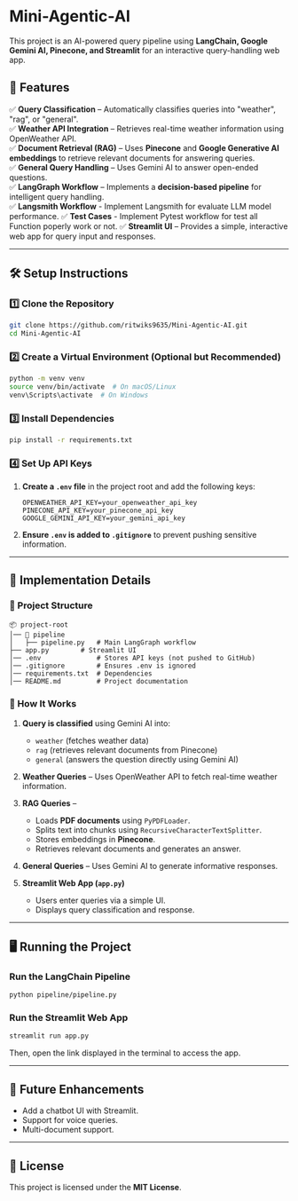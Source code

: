 # **Mini-Agentic-AI**

This project is an AI-powered query pipeline using **LangChain, Google Gemini AI, Pinecone, and Streamlit** for an interactive query-handling web app.  

## **🚀 Features**  

✅ **Query Classification** – Automatically classifies queries into "weather", "rag", or "general".  
✅ **Weather API Integration** – Retrieves real-time weather information using OpenWeather API.  
✅ **Document Retrieval (RAG)** – Uses **Pinecone** and **Google Generative AI embeddings** to retrieve relevant documents for answering queries.  
✅ **General Query Handling** – Uses Gemini AI to answer open-ended questions.  
✅ **LangGraph Workflow** – Implements a **decision-based pipeline** for intelligent query handling.  
✅ **Langsmith Workflow** - Implement Langsmith for evaluate LLM model performance.
✅ **Test Cases** - Implement Pytest workflow for test all Function poperly work or not.
✅ **Streamlit UI** – Provides a simple, interactive web app for query input and responses.  

---

## **🛠️ Setup Instructions**  

### **1️⃣ Clone the Repository**  

```bash
git clone https://github.com/ritwiks9635/Mini-Agentic-AI.git
cd Mini-Agentic-AI
```

### **2️⃣ Create a Virtual Environment (Optional but Recommended)**  

```bash
python -m venv venv
source venv/bin/activate  # On macOS/Linux
venv\Scripts\activate  # On Windows
```

### **3️⃣ Install Dependencies**  

```bash
pip install -r requirements.txt
```

### **4️⃣ Set Up API Keys**  

1. **Create a `.env` file** in the project root and add the following keys:  

   ```env
   OPENWEATHER_API_KEY=your_openweather_api_key
   PINECONE_API_KEY=your_pinecone_api_key
   GOOGLE_GEMINI_API_KEY=your_gemini_api_key
   ```

2. **Ensure `.env` is added to `.gitignore`** to prevent pushing sensitive information.  

---

## **🔧 Implementation Details**  

### **📂 Project Structure**  

```
📦 project-root
│── 📂 pipeline
│   ├── pipeline.py   # Main LangGraph workflow
├── app.py        # Streamlit UI
│── .env              # Stores API keys (not pushed to GitHub)
│── .gitignore        # Ensures .env is ignored
│── requirements.txt  # Dependencies
│── README.md         # Project documentation
```

### **🧩 How It Works**  

1. **Query is classified** using Gemini AI into:
   - `weather` (fetches weather data)
   - `rag` (retrieves relevant documents from Pinecone)
   - `general` (answers the question directly using Gemini AI)  

2. **Weather Queries** – Uses OpenWeather API to fetch real-time weather information.  

3. **RAG Queries** –  
   - Loads **PDF documents** using `PyPDFLoader`.  
   - Splits text into chunks using `RecursiveCharacterTextSplitter`.  
   - Stores embeddings in **Pinecone**.  
   - Retrieves relevant documents and generates an answer.  

4. **General Queries** – Uses Gemini AI to generate informative responses.  

5. **Streamlit Web App (`app.py`)**  
   - Users enter queries via a simple UI.  
   - Displays query classification and response.  

---

## **🖥️ Running the Project**  

### **Run the LangChain Pipeline**  

```bash
python pipeline/pipeline.py
```

### **Run the Streamlit Web App**  

```bash
streamlit run app.py
```

Then, open the link displayed in the terminal to access the app.  

---

## **📌 Future Enhancements**  
- Add a chatbot UI with Streamlit.  
- Support for voice queries.  
- Multi-document support.  

---

## **📜 License**  

This project is licensed under the **MIT License**.  
